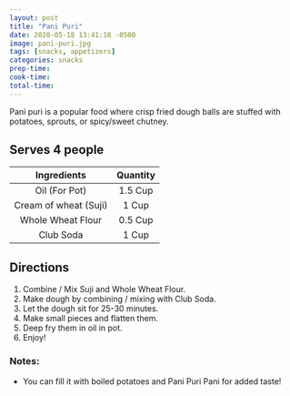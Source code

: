```yaml
---
layout: post
title: "Pani Puri"
date: 2020-05-18 13:41:18 -0500
image: pani-puri.jpg
tags: [snacks, appetizers]
categories: snacks
prep-time:
cook-time:
total-time:
---
```


Pani puri is a popular food where crisp fried dough balls are stuffed with potatoes, sprouts, or spicy/sweet chutney.

## Serves 4 people

|      Ingredients      | Quantity |
|:---------------------:|:--------:|
|     Oil (For Pot)     |  1.5 Cup |
| Cream of wheat (Suji) |   1 Cup  |
|   Whole Wheat Flour   |  0.5 Cup |
|       Club Soda       |   1 Cup  |


## Directions

1. Combine / Mix Suji and Whole Wheat Flour.
2. Make dough by combining / mixing with Club Soda.
3. Let the dough sit for 25-30 minutes.
4. Make small pieces and flatten them.
5. Deep fry them in oil in pot.
6. Enjoy!

### Notes:

* You can fill it with boiled potatoes and Pani Puri Pani for added taste!
